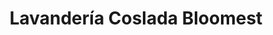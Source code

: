 ---
title: "Lavandería Coslada Bloomest"
url: /coslada/lavanderia-coslada-bloomest/
shop: lavandería
---